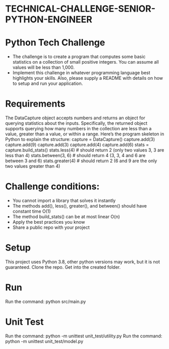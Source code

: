 # TECHNICAL-CHALLENGE-SENIOR-PYTHON-ENGINEER

# Python Tech Challenge
* The challenge is to create a program that computes some
basic statistics on a collection of small positive integers. You
can assume all values will be less than 1,000.
* Implement this challenge in whatever programming language
best highlights your skills. Also, please supply a README with
details on how to setup and run your application.

# Requirements
The DataCapture object accepts numbers and returns an object for querying
statistics about the inputs. Specifically, the returned object supports
querying how many numbers in the collection are less than a value, greater
than a value, or within a range.
Here’s the program skeleton in Python to explain the structure:
capture = DataCapture()
capture.add(3)
capture.add(9)
capture.add(3)
capture.add(4)
capture.add(6)
stats = capture.build_stats()
stats.less(4) # should return 2 (only two values 3, 3 are less than 4)
stats.between(3, 6) # should return 4 (3, 3, 4 and 6 are between 3 and 6)
stats.greater(4) # should return 2 (6 and 9 are the only two values greater
than 4)

# Challenge conditions:
* You cannot import a library that solves it instantly
* The methods add(), less(), greater(), and between() should have
constant time O(1)
* The method build_stats() can be at most linear O(n)
* Apply the best practices you know
* Share a public repo with your project

# Setup
This project uses Python 3.8, other python versions may work, but it is not guaranteed.
Clone the repo.
Get into the created folder.

# Run
Run the command: python src/main.py

# Unit Test

Run the command: python -m unittest unit_test/utility.py 
Run the command: python -m unittest unit_test/model.py 



